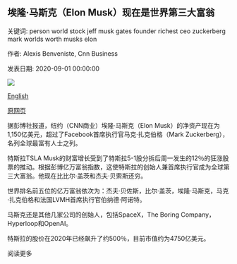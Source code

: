 ## 埃隆·马斯克（Elon Musk）现在是世界第三大富翁

关键词: person world stock jeff musk gates founder richest ceo zuckerberg mark worlds worth musks elon

作者: Alexis Benveniste, Cnn Business

发表日期: 2020-09-01 00:00:00

![](https://cdn.cnn.com/cnnnext/dam/assets/200901081503-musk-zuckerberg-split-super-tease.jpg)

[English](Elon%20Musk%20is%20now%20the%20third%20richest%20person%20in%20the%20world.md)

[原网页](https://edition.cnn.com/2020/09/01/investing/musk-richer-than-zuckerberg/index.html)

据彭博社报道，纽约（CNN商业）埃隆·马斯克（Elon Musk）的净资产现在为1,150亿美元，超过了Facebook首席执行官马克·扎克伯格（Mark Zuckerberg），名列全球最富有人士之列。

特斯拉TSLA Musk的财富增长受到了特斯拉5-1股分拆后周一发生的12％的狂涨股票的推动。根据彭博亿万富翁指数，这使特斯拉的创始人兼首席执行官成为全球第三大富翁。他现在比比尔·盖茨和杰夫·贝索斯还穷。

世界排名前五位的亿万富翁依次为：杰夫·贝佐斯，比尔·盖茨，埃隆·马斯克，马克·扎克伯格和法国LVMH首席执行官伯纳德·阿诺特。

马斯克还是其他几家公司的创始人，包括SpaceX，The Boring Company，Hyperloop和OpenAI。

特斯拉的股价在2020年已经飙升了约500％，目前市值约为4750亿美元。

阅读更多